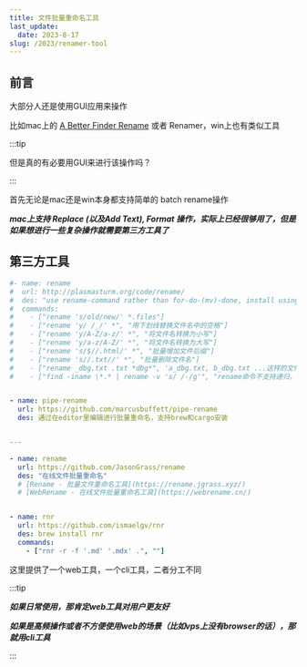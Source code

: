 ```yaml
---
title: 文件批量重命名工具
last_update: 
  date: 2023-8-17
slug: /2023/renamer-tool
---
```




## 前言

大部分人还是使用GUI应用来操作

比如mac上的 [A Better Finder Rename](https://www.youtube.com/watch?v=aOmCf3vCsLk)  或者 Renamer，win上也有类似工具

:::tip

但是真的有必要用GUI来进行该操作吗？

:::



首先无论是mac还是win本身都支持简单的 batch rename操作

***mac上支持 Replace (以及Add Text), Format 操作，实际上已经很够用了，但是如果想进行一些复杂操作就需要第三方工具了***


## 第三方工具

```yaml
#- name: rename
#  url: http://plasmasturm.org/code/rename/
#  des: "use rename-command rather than for-do-(mv)-done, install using 'brew install rename'"
#  commands:
#    - ["rename 's/old/new/' *.files"]
#    - ["rename 'y/ /_/' *", "用下划线替换文件名中的空格"]
#    - ["rename 'y/A-Z/a-z/' *", "将文件名转换为小写"]
#    - ["rename 'y/a-z/A-Z/' *", "将文件名转换为大写"]
#    - ["rename 's/$//.html/' *", "批量增加文件后缀"]
#    - ["rename 's//.txt//' *", "批量删除文件名"]
#    - ["rename _dbg.txt .txt *dbg*", 'a_dbg.txt, b_dbg.txt ...这样的文件，把这些文件中的"_dbg "去掉，重新命名']
#    - ["find -iname \*.* | rename -v 's/ /-/g'", "rename命令不支持递归，所以需要find命令来先查找所有文件"]


- name: pipe-rename
  url: https://github.com/marcusbuffett/pipe-rename
  des: 通过在editor里编辑进行批量重命名，支持brew和cargo安装


---

- name: rename
  url: https://github.com/JasonGrass/rename
  des: "在线文件批量重命名"
  # [Rename - 批量文件重命名工具](https://rename.jgrass.xyz/)
  # [WebRename - 在线文件批量重命名工具](https://webrename.cn/)


- name: rnr
  url: https://github.com/ismaelgv/rnr
  des: brew install rnr
  commands:
    - ["rnr -r -f '.md' '.mdx' .", ""]

```

这里提供了一个web工具，一个cli工具，二者分工不同


:::tip

***如果日常使用，那肯定web工具对用户更友好***

***如果是高频操作或者不方便使用web的场景（比如vps上没有browser的话），那就用cli工具***

:::

